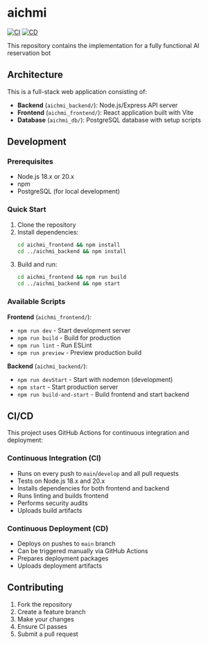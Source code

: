 # aichmi

[![CI](https://github.com/SotirisKav/aichmi/actions/workflows/ci.yml/badge.svg)](https://github.com/SotirisKav/aichmi/actions/workflows/ci.yml)
[![CD](https://github.com/SotirisKav/aichmi/actions/workflows/cd.yml/badge.svg)](https://github.com/SotirisKav/aichmi/actions/workflows/cd.yml)

This repository contains the implementation for a fully functional AI reservation bot

## Architecture

This is a full-stack web application consisting of:

- **Backend** (`aichmi_backend/`): Node.js/Express API server
- **Frontend** (`aichmi_frontend/`): React application built with Vite
- **Database** (`aichmi_db/`): PostgreSQL database with setup scripts

## Development

### Prerequisites

- Node.js 18.x or 20.x
- npm
- PostgreSQL (for local development)

### Quick Start

1. Clone the repository
2. Install dependencies:
   ```bash
   cd aichmi_frontend && npm install
   cd ../aichmi_backend && npm install
   ```
3. Build and run:
   ```bash
   cd aichmi_frontend && npm run build
   cd ../aichmi_backend && npm start
   ```

### Available Scripts

**Frontend** (`aichmi_frontend/`):
- `npm run dev` - Start development server
- `npm run build` - Build for production
- `npm run lint` - Run ESLint
- `npm run preview` - Preview production build

**Backend** (`aichmi_backend/`):
- `npm run devStart` - Start with nodemon (development)
- `npm start` - Start production server
- `npm run build-and-start` - Build frontend and start backend

## CI/CD

This project uses GitHub Actions for continuous integration and deployment:

### Continuous Integration (CI)
- Runs on every push to `main`/`develop` and all pull requests
- Tests on Node.js 18.x and 20.x
- Installs dependencies for both frontend and backend
- Runs linting and builds frontend
- Performs security audits
- Uploads build artifacts

### Continuous Deployment (CD)
- Deploys on pushes to `main` branch
- Can be triggered manually via GitHub Actions
- Prepares deployment packages
- Uploads deployment artifacts

## Contributing

1. Fork the repository
2. Create a feature branch
3. Make your changes
4. Ensure CI passes
5. Submit a pull request

